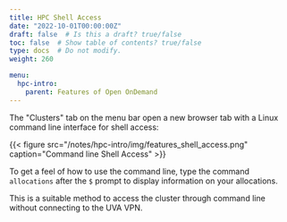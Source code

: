 ```yaml
---
title: HPC Shell Access
date: "2022-10-01T00:00:00Z"
draft: false  # Is this a draft? true/false
toc: false  # Show table of contents? true/false
type: docs  # Do not modify.
weight: 260

menu:
  hpc-intro:
    parent: Features of Open OnDemand
---
```


The "Clusters" tab on the menu bar open a new browser tab with a Linux command line interface for shell access:

{{< figure src="/notes/hpc-intro/img/features_shell_access.png" caption="Command line Shell Access" >}}

To get a feel of how to use the command line, type the command `allocations` after the `$` prompt to display information on your allocations.

This is a suitable method to access the cluster through command line without connecting to the UVA VPN. 
